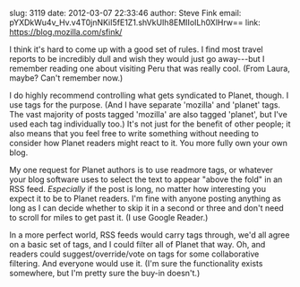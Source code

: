 slug:    3119
date:    2012-03-07 22:33:46
author:  Steve Fink
email:   pYXDkWu4v_Hv.v4T0jnNKiI5fE1Z1.shVkUIh8EMIIoILh0XlHrw==
link:     https://blog.mozilla.com/sfink/

I think it's hard to come up with a good set of rules. I find most
travel reports to be incredibly dull and wish they would just go
away---but I remember reading one about visiting Peru that was really
cool. (From Laura, maybe? Can't remember now.)

I do highly recommend controlling what gets syndicated to Planet,
though. I use tags for the purpose. (And I have separate 'mozilla' and
'planet' tags. The vast majority of posts tagged 'mozilla' are also
tagged 'planet', but I've used each tag individually too.) It's not
just for the benefit of other people; it also means that you feel free
to write something without needing to consider how Planet readers
might react to it. You more fully own your own blog.

My one request for Planet authors is to use readmore tags, or whatever
your blog software uses to select the text to appear "above the fold"
in an RSS feed. *Especially* if the post is long, no matter how
interesting you expect it to be to Planet readers. I'm fine with
anyone posting anything as long as I can decide whether to skip it in
a second or three and don't need to scroll for miles to get past
it. (I use Google Reader.)

In a more perfect world, RSS feeds would carry tags through, we'd all
agree on a basic set of tags, and I could filter all of Planet that
way. Oh, and readers could suggest/override/vote on tags for some
collaborative filtering. And everyone would use it. (I'm sure the
functionality exists somewhere, but I'm pretty sure the buy-in
doesn't.)

